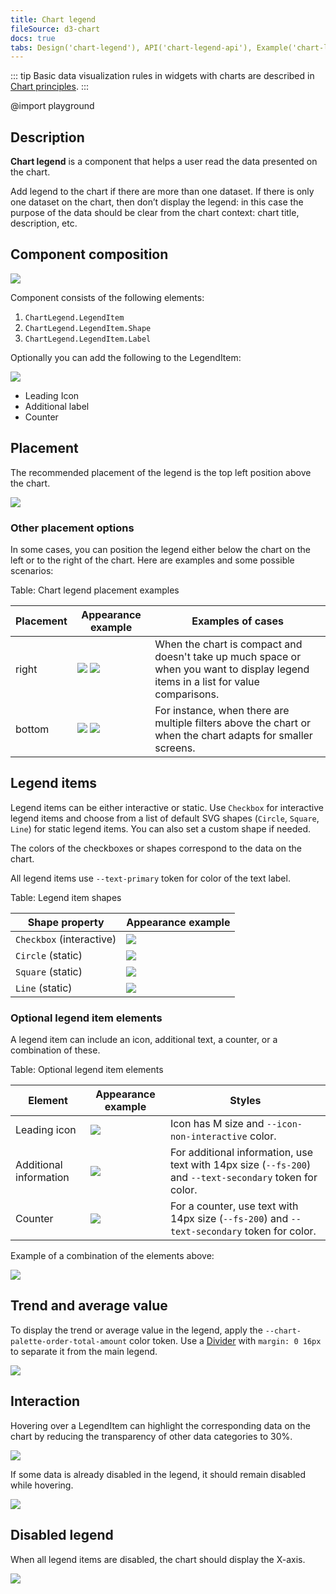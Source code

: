 ```yaml
---
title: Chart legend
fileSource: d3-chart
docs: true
tabs: Design('chart-legend'), API('chart-legend-api'), Example('chart-legend-code'), Changelog('d3-chart-changelog')
---
```


::: tip
Basic data visualization rules in widgets with charts are described in [Chart principles](/data-display/d3-chart/d3-chart).
:::

@import playground

## Description

**Chart legend** is a component that helps a user read the data presented on the chart.

Add legend to the chart if there are more than one dataset. If there is only one dataset on the chart, then don’t display the legend: in this case the purpose of the data should be clear from the chart context: chart title, description, etc.

## Component composition

![](static/legend-composition.png)

Component consists of the following elements:

1. `ChartLegend.LegendItem`
2. `ChartLegend.LegendItem.Shape`
3. `ChartLegend.LegendItem.Label`

Optionally you can add the following to the LegendItem:

![](static/legend-optional-elements.png)

- Leading Icon
- Additional label
- Counter

## Placement

The recommended placement of the legend is the top left position above the chart.

![](static/checkbox.png)

### Other placement options

In some cases, you can position the legend either below the chart on the left or to the right of the chart. Here are examples and some possible scenarios:

Table: Chart legend placement examples

| Placement | Appearance example  | Examples of cases |
| --------- | ------------------- | ----------------- |
| right     | ![](static/legend-right.png) ![](static/legend-right2.png) | When the chart is compact and doesn't take up much space or when you want to display legend items in a list for value comparisons. |
| bottom    | ![](static/legend-bottom.png) ![](static/legend-bottom2.png) | For instance, when there are multiple filters above the chart or when the chart adapts for smaller screens. |

## Legend items

Legend items can be either interactive or static. Use `Checkbox` for interactive legend items and choose from a list of default SVG shapes (`Circle`, `Square`, `Line`) for static legend items. You can also set a custom shape if needed.

The colors of the checkboxes or shapes correspond to the data on the chart.

All legend items use `--text-primary` token for color of the text label.

Table: Legend item shapes

| Shape property           | Appearance example                   |
| ------------------------ | ------------------------------------ |
| `Checkbox` (interactive) | ![](static/checkbox.png)             |
| `Circle` (static)        | ![](static/static-legend-circle.png) |
| `Square` (static)        | ![](static/static-legend-square.png) |
| `Line` (static)          | ![](static/static-legend-line.png)   |

### Optional legend item elements

A legend item can include an icon, additional text, a counter, or a combination of these.

Table: Optional legend item elements

| Element       | Appearance example    | Styles   |
| ------------- | --------------------- | -------- |
| Leading icon  | ![](static/items-icon.png)      | Icon has M size and `--icon-non-interactive` color.   |
| Additional information | ![](static/items-info.png) | For additional information, use text with 14px size (`--fs-200`) and `--text-secondary` token for color. |
| Counter      | ![](static/items-counter.png)   | For a counter, use text with 14px size (`--fs-200`) and `--text-secondary` token for color.  |

Example of a combination of the elements above:

![](static/items-combination.png)

## Trend and average value

To display the trend or average value in the legend, apply the `--chart-palette-order-total-amount` color token. Use a [Divider](/components/divider/divider) with `margin: 0 16px` to separate it from the main legend.

![](static/legend-trend.png)

## Interaction

Hovering over a LegendItem can highlight the corresponding data on the chart by reducing the transparency of other data categories to 30%.

![](static/legend-hover.png)

If some data is already disabled in the legend, it should remain disabled while hovering.

![](static/legend-hover2.png)

## Disabled legend

When all legend items are disabled, the chart should display the X-axis.

![](static/legend-turn-off.png)

